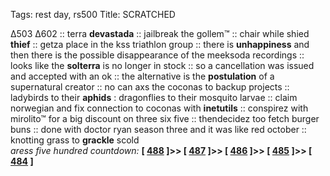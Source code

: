 Tags: rest day, rs500
Title: SCRATCHED
  
∆503 ∆602 :: terra **devastada** :: jailbreak the gollem™ :: chair while shied **thief** :: getza place in the kss triathlon group :: there is **unhappiness** and then there is the possible disappearance of the meeksoda recordings :: looks like the **solterra** is no longer in stock :: so a cancellation was issued and accepted with an ok :: the alternative is the **postulation** of a supernatural creator :: no can axs the coconas to backup projects :: ladybirds to their **aphids** : dragonflies to their mosquito larvae :: claim norwegian and fix connection to coconas with **inetutils** :: conspirez with mirolito™ for a big discount on three six five :: thendecidez too fetch burger buns :: done with doctor ryan season three and it was like red october :: knotting grass to **grackle** scold  
_aress five hundred countdown:_  **[ [488](https://www.allmusic.com/album/the-stooges-mw0000195830) ]>> [ [487](https://www.allmusic.com/album/damaged-mw0000198777) ]>> [ [486](https://www.allmusic.com/album/continuum-mw0000544035) ]>> [ [485](https://www.allmusic.com/album/i-want-to-see-the-bright-lights-tonight-mw0000197976) ]>> [ [484](https://www.allmusic.com/album/born-this-way-mw0002132518) ]**  

